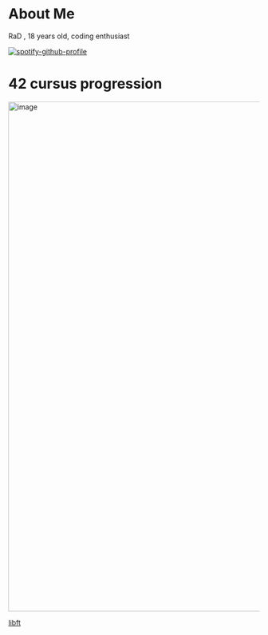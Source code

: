 # About Me

RaD , 18 years old,  coding enthusiast

[![spotify-github-profile](https://spotify-github-profile.vercel.app/api/view?uid=lwhrds21ba75kf3arfmadg4s7&cover_image=true&theme=default&show_offline=true&background_color=121212&interchange=true)](https://github.com/kittinan/spotify-github-profile)

# 42 cursus progression 

<img width="1021" alt="image" src="https://github.com/totallyrad1/totallyrad1/assets/67210558/610c9061-f83f-431b-85c2-b8ffe53091e1">

[libft]([https://github.com/user/repo/blob/branch/other_file.md](https://github.com/totallyrad1/libft-1337))

